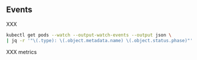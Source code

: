 ## Events

XXX

```bash
kubectl get pods --watch --output-watch-events --output json \
| jq -r '"\(.type): \(.object.metadata.name) \(.object.status.phase)"'
```

XXX metrics
